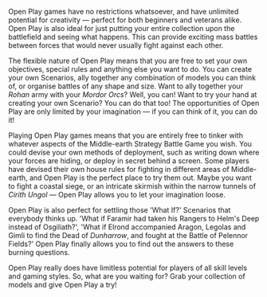 Open Play games have no restrictions whatsoever, and have unlimited potential for creativity — perfect for both beginners and veterans alike. Open Play is also ideal for just putting your entire collection upon the battlefield and seeing what happens. This can provide exciting mass battles between forces that would never usually fight against each other.

The flexible nature of Open Play means that you are free to set your own objectives, special rules and anything else you want to do. You can create your own Scenarios, ally together any combination of models you can think of, or organise battles of any shape and size. Want to ally together your *Rohan* army with your *Mordor Orcs*? Well, you can! Want to try your hand at creating your own Scenario? You can do that too! The opportunities of Open Play are only limited by your imagination — if you can think of it, you can do it!

Playing Open Play games means that you are entirely free to tinker with whatever aspects of the Middle-earth Strategy Battle Game you wish. You could devise your own methods of deployment, such as writing down where your forces are hiding, or deploy in secret behind a screen. Some players have devised their own house rules for fighting in different areas of Middle-earth, and Open Play is the perfect place to try them out. Maybe you want to fight a coastal siege, or an intricate skirmish within the narrow tunnels of *Cirith Ungol* — Open Play allows you to let your imagination loose.

Open Play is also perfect for settling those 'What If?' Scenarios that everybody thinks up. 'What if Faramir had taken his Rangers to Helm's Deep instead of Osgiliath?', 'What if Elrond accompanied Aragon, Legolas and Gimli to find the Dead of *Dunharrow*, and fought at the Battle of Pelennor Fields?' Open Play finally allows you to find out the answers to these burning questions.

Open Play really does have limitless potential for players of all skill levels and gaming styles. So, what are you waiting for? Grab your collection of models and give Open Play a try!

